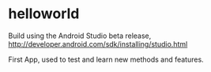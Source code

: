 helloworld
==========

Build using the Android Studio beta release, http://developer.android.com/sdk/installing/studio.html


First App, used to test and learn new methods and features.
